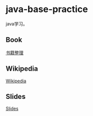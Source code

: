 # java-base-practice

java学习。

## Book

[书籍整理](./book)

## Wikipedia

[Wikipedia](./wikipedia)

## Slides

[Slides](./slides)